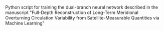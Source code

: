 Python script for training the dual-branch neural network described in the manuscript 
"Full-Depth Reconstruction of Long-Term Meridional Overturning Circulation Variability 
from Satellite-Measurable Quantities via Machine Learning"
